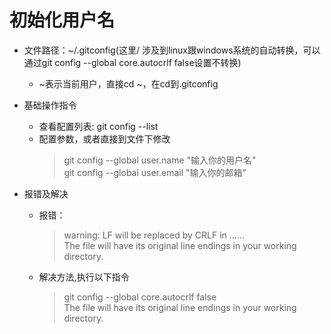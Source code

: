 # 初始化用户名
- 文件路径：~/.gitconfig(这里/ 涉及到linux跟windows系统的自动转换，可以通过git config --global core.autocrlf false设置不转换)
	- ~表示当前用户，直接cd ~，在cd到.gitconfig
- 基础操作指令
	- 查看配置列表: git config --list
	- 配置参数，或者直接到文件下修改 
	  > git config --global user.name "输入你的用户名"	  
	  > git config --global user.email "输入你的邮箱"

- 报错及解决
	- 报错：
		> warning: LF will be replaced by CRLF in ......  
		> The file will have its original line endings in your working directory. 
	- 解决方法,执行以下指令   
		> git config --global core.autocrlf false  
		> The file will have its original line endings in your working directory.
